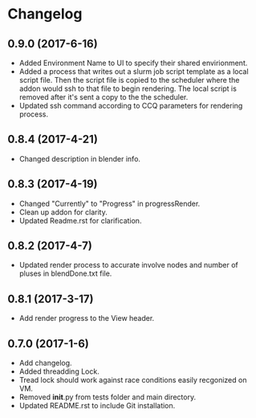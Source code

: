 # Changelog

## 0.9.0 (2017-6-16)
- Added Environment Name to UI to specify their shared envirionment.
- Added a process that writes out a slurm job script template as a local script file. Then the script file is copied to the scheduler where the addon would ssh to that file to begin rendering. The local script is removed after it's sent a copy to the the scheduler.
- Updated ssh command according to CCQ parameters for rendering process.

## 0.8.4 (2017-4-21)
- Changed description in blender info.

## 0.8.3 (2017-4-19)

- Changed "Currently" to "Progress" in progressRender.
- Clean up addon for clarity.
- Updated Readme.rst for clarification.

## 0.8.2 (2017-4-7)

- Updated render process to accurate involve nodes and number of pluses in blendDone.txt file.

## 0.8.1 (2017-3-17)

- Add render progress to the View header.

## 0.7.0 (2017-1-6)

- Add changelog.
- Added threadding Lock.
- Tread lock should work against race conditions easily recgonized on VM.
- Removed __init__.py from tests folder and main directory.
- Updated README.rst to include Git installation.